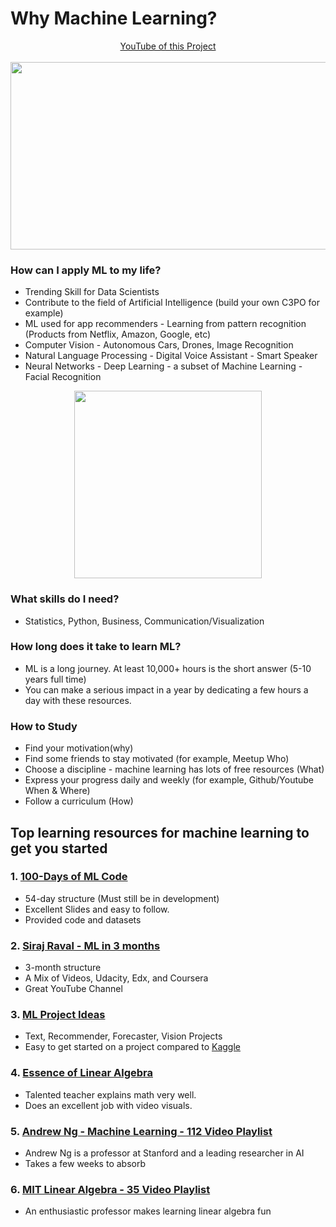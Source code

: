 # Why Machine Learning?

<p align="center">
  <a href="https://youtu.be/XbegBO0Dvoc">YouTube of this Project</a>
  <b></b><br>
  <b></b><br>
  <img src="https://user-images.githubusercontent.com/25274772/51436003-0723a180-1c39-11e9-8e15-f9eb4becdcba.png" width="550" height="300">
</p>


### How can I apply ML to my life?
 - Trending Skill for Data Scientists
 - Contribute to the field of Artificial Intelligence (build your own C3PO for example)
 - ML used for app recommenders - Learning from pattern recognition (Products from Netflix, Amazon, Google, etc)
 - Computer Vision - Autonomous Cars, Drones, Image Recognition
 - Natural Language Processing - Digital Voice Assistant - Smart Speaker
 - Neural Networks - Deep Learning - a subset of Machine Learning - Facial Recognition
 
<p align="center"><img src="https://user-images.githubusercontent.com/25274772/51422952-09202e80-1b6d-11e9-960a-c2fbdd1655a4.png" width="300" height="300" />

### What skills do I need?

 - Statistics, Python, Business, Communication/Visualization

### How long does it take to learn ML?
- ML is a long journey. At least 10,000+ hours is the short answer (5-10 years full time)
- You can make a serious impact in a year by dedicating a few hours a day with these resources.

### How to Study
 - Find your motivation(why)
 - Find some friends to stay motivated (for example, Meetup Who)
 - Choose a discipline - machine learning has lots of free resources (What)
 - Express your progress daily and weekly (for example, Github/Youtube When & Where)
 - Follow a curriculum (How)

## Top learning resources for machine learning to get you started

### 1. [100-Days of ML Code](https://github.com/Avik-Jain/100-Days-Of-ML-Code)

 - 54-day structure (Must still be in development)
 - Excellent Slides and easy to follow.
 - Provided code and datasets

### 2. [Siraj Raval - ML in 3 months](https://github.com/llSourcell/Learn_Machine_Learning_in_3_Months)
 - 3-month structure
 - A Mix of Videos, Udacity, Edx, and Coursera
 - Great YouTube Channel
 
### 3. [ML Project Ideas](https://github.com/NirantK/awesome-project-ideas)
 - Text, Recommender, Forecaster, Vision Projects
 - Easy to get started on a project compared to [Kaggle](https://www.kaggle.com/)

### 4. [Essence of Linear Algebra](https://www.youtube.com/watch?v=fNk_zzaMoSs&list=PLZHQObOWTQDPD3MizzM2xVFitgF8hE_ab)

- Talented teacher explains math very well.
- Does an excellent job with video visuals.

### 5. [Andrew Ng - Machine Learning - 112 Video Playlist](https://www.youtube.com/watch?v=PPLop4L2eGk&list=PLLssT5z_DsK-h9vYZkQkYNWcItqhlRJLN)
 - Andrew Ng is a professor at Stanford and a leading researcher in AI
 - Takes a few weeks to absorb 

### 6. [MIT Linear Algebra - 35 Video Playlist](https://www.youtube.com/watch?v=ZK3O402wf1c&list=PLE7DDD91010BC51F8)

- An enthusiastic professor makes learning linear algebra fun
